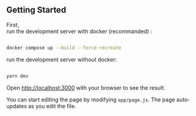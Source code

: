 ## Getting Started

First,  
run the development server with docker (recommanded) :

```bash

docker compose up --build --force-recreate

```

run the development server without docker:

```bash

yarn dev

```

Open [http://localhost:3000](http://localhost:3000) with your browser to see the result.

You can start editing the page by modifying `app/page.js`. The page auto-updates as you edit the file.
